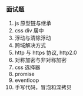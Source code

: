 ### 面试题

1. js 原型链与继承
2. css div 居中
3. 浮动与清除浮动
4. 跨域解决方式
5. http 与 https 协议, http2.0
6. 对称加密与非对称加密
7. css 选择器
8. promise
9. eventloop
10. 手写代码，冒泡和深拷贝
